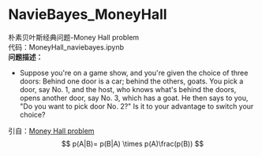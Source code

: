 # NavieBayes_MoneyHall
朴素贝叶斯经典问题-Money Hall problem  
代码：MoneyHall_naviebayes.ipynb  
**问题描述：**
- Suppose you're on a game show, and you're given the choice of three doors: Behind one door is a car; behind the others, goats. You pick a door, say No. 1, and the host, who knows what's behind the doors, opens another door, say No. 3, which has a goat. He then says to you, "Do you want to pick door No. 2?" Is it to your advantage to switch your choice?  
  
引自：[Money Hall problem](https://en.wikipedia.org/wiki/Monty_Hall_problem)  
$$ p(A|B)= p(B|A) \times p(A)\frac(p(B)) $$
